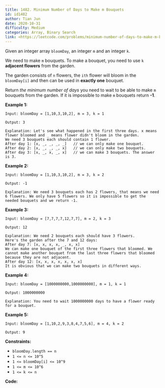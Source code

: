 ```yaml
---
title: 1482. Minimum Number of Days to Make m Bouquets
id: id1482
author: Tian Jun
date: 2020-10-31
difficulty: Medium
categories: Array, Binary Search
link: <https://leetcode.com/problems/minimum-number-of-days-to-make-m-bouquets/description/>
---
```


Given an integer array `bloomDay`, an integer `m` and an integer `k`.

We need to make `m` bouquets. To make a bouquet, you need to use `k`
**adjacent flowers** from the garden.

The garden consists of `n` flowers, the `ith` flower will bloom in the
`bloomDay[i]` and then can be used in  **exactly one** bouquet.

Return _the minimum number of days_ you need to wait to be able to make `m`
bouquets from the garden. If it is impossible to make `m` bouquets return
**-1**.



**Example 1:**
            
	Input: bloomDay = [1,10,3,10,2], m = 3, k = 1    
	Output: 3    
	Explanation: Let's see what happened in the first three days. x means flower bloomed and _ means flower didn't bloom in the garden.    We need 3 bouquets each should contain 1 flower.    After day 1: [x, _, _, _, _]   // we can only make one bouquet.    After day 2: [x, _, _, _, x]   // we can only make two bouquets.    After day 3: [x, _, x, _, x]   // we can make 3 bouquets. The answer is 3.    

**Example 2:**
            
	Input: bloomDay = [1,10,3,10,2], m = 3, k = 2    
	Output: -1    
	Explanation: We need 3 bouquets each has 2 flowers, that means we need 6 flowers. We only have 5 flowers so it is impossible to get the needed bouquets and we return -1.    

**Example 3:**
            
	Input: bloomDay = [7,7,7,7,12,7,7], m = 2, k = 3    
	Output: 12    
	Explanation: We need 2 bouquets each should have 3 flowers.    Here's the garden after the 7 and 12 days:    After day 7: [x, x, x, x, _, x, x]    We can make one bouquet of the first three flowers that bloomed. We cannot make another bouquet from the last three flowers that bloomed because they are not adjacent.    After day 12: [x, x, x, x, x, x, x]    It is obvious that we can make two bouquets in different ways.    

**Example 4:**
            
	Input: bloomDay = [1000000000,1000000000], m = 1, k = 1    
	Output: 1000000000    
	Explanation: You need to wait 1000000000 days to have a flower ready for a bouquet.    

**Example 5:**
            
	Input: bloomDay = [1,10,2,9,3,8,4,7,5,6], m = 4, k = 2    
	Output: 9    



**Constraints:**

  * `bloomDay.length == n`
  * `1 <= n <= 10^5`
  * `1 <= bloomDay[i] <= 10^9`
  * `1 <= m <= 10^6`
  * `1 <= k <= n`


**Code:**
